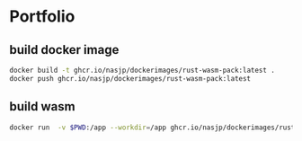 # Portfolio

## build docker image

```sh
docker build -t ghcr.io/nasjp/dockerimages/rust-wasm-pack:latest .
docker push ghcr.io/nasjp/dockerimages/rust-wasm-pack:latest
```

## build wasm

```sh
docker run  -v $PWD:/app --workdir=/app ghcr.io/nasjp/dockerimages/rust-wasm-pack:latest bash -c "wasm-pack build --target web --out-name wasm --out-dir ./public"
```

